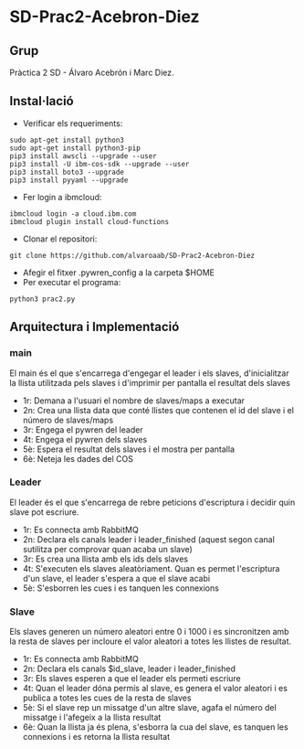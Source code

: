 # SD-Prac2-Acebron-Diez
## Grup 
Pràctica 2 SD - Álvaro Acebrón i Marc Diez.
## Instal·lació
* Verificar els requeriments:
```
sudo apt-get install python3
sudo apt-get install python3-pip
pip3 install awscli --upgrade --user
pip3 install -U ibm-cos-sdk --upgrade --user
pip3 install boto3 --upgrade
pip3 install pyyaml --upgrade
```
* Fer login a ibmcloud:
```
ibmcloud login -a cloud.ibm.com
ibmcloud plugin install cloud-functions
```
* Clonar el repositori: 
```
git clone https://github.com/alvaroaab/SD-Prac2-Acebron-Diez
```
* Afegir el fitxer .pywren_config a la carpeta $HOME
* Per executar el programa:
```
python3 prac2.py
```

## Arquitectura i Implementació
### main
El main és el que s'encarrega d'engegar el leader i els slaves, d'inicialitzar la llista utilitzada pels slaves i d'imprimir per pantalla el resultat dels slaves
* 1r: Demana a l'usuari el nombre de slaves/maps a executar
* 2n: Crea una llista data que conté llistes que contenen el id del slave i el número de slaves/maps
* 3r: Engega el pywren del leader
* 4t: Engega el pywren dels slaves
* 5è: Espera el resultat dels slaves i el mostra per pantalla
* 6è: Neteja les dades del COS

### Leader
El leader és el que s'encarrega de rebre peticions d'escriptura i decidir quin slave pot escriure.
* 1r: Es connecta amb RabbitMQ
* 2n: Declara els canals leader i leader_finished (aquest segon canal sutilitza per comprovar quan acaba un slave)
* 3r: Es crea una llista amb els ids dels slaves
* 4t: S'executen els slaves aleatòriament. Quan es permet l'escriptura d'un slave, el leader s'espera a que el slave acabi
* 5è: S'esborren les cues i es tanquen les connexions

### Slave
Els slaves generen un número aleatori entre 0 i 1000 i es sincronitzen amb la resta de slaves per incloure el valor aleatori a totes les llistes de resultat.
* 1r: Es connecta amb RabbitMQ
* 2n: Declara els canals $id_slave, leader i leader_finished
* 3r: Els slaves esperen a que el leader els permeti escriure
* 4t: Quan el leader dóna permís al slave, es genera el valor aleatori i es publica a totes les cues de la resta de slaves
* 5è: Si el slave rep un missatge d'un altre slave, agafa el número del missatge i l'afegeix a la llista resultat
* 6è: Quan la llista ja és plena, s'esborra la cua del slave, es tanquen les connexions i es retorna la llista resultat